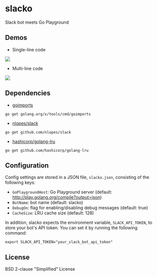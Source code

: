 slacko
======
Slack bot meets Go Playground

Demos
-----
* Single-line code

![](https://cdn.rawgit.com/microamp/slacko/develop/gifs/slacko1-new.gif)

* Multi-line code

![](https://cdn.rawgit.com/microamp/slacko/develop/gifs/slacko2-new.gif)

Dependencies
------------
* [goimports](https://github.com/bradfitz/goimports)
```
go get golang.org/x/tools/cmd/goimports
```
* [nlopes/slack](https://github.com/nlopes/slack)
```
go get github.com/nlopes/slack
```
* [hashicorp/golang-lru](https://github.com/hashicorp/golang-lru)
```
go get github.com/hashicorp/golang-lru
```

Configuration
-------------
Config settings are stored in a JSON file, `slacko.json`, consisting of the following keys:
* `GoPlaygroundHost`: Go Playground server (default: http://play.golang.org/compile?output=json)
* `BotName`: bot name (default: slacko)
* `DebugOn`: flag for enabling/disabling debug messages (default: true)
* `CacheSize`: LRU cache size (default: 128)

In addition, slacko expects the environment variable, `SLACK_API_TOKEN`, to store your bot's API token. You can set it by running the following command:
```
export SLACK_API_TOKEN="your_slack_bot_api_token"
```

License
-------
BSD 2-clause "Simplified" License
